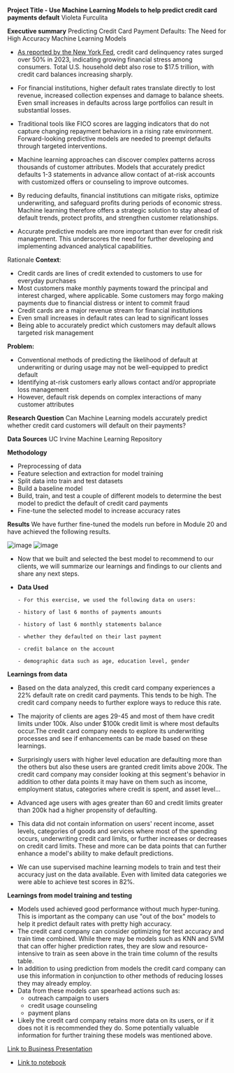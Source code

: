**Project Title - Use Machine Learning Models to help predict credit card payments default**
Violeta Furculita

**Executive summary**
Predicting Credit Card Payment Defaults: The Need for High Accuracy Machine Learning Models

- [As reported by the New York Fed](https://www.cnbc.com/2024/02/06/credit-card-delinquencies-surged-in-2023-indicating-financial-stress-new-york-fed-says.html#:~:text=Economy-,Credit%20card%20delinquencies%20surged%20in%202023%2C%20indicating%20'financial,stress%2C'%20New%20York%20Fed%20says&text=Credit%20card%20delinquencies%20surged%20more,New%20York%20Fed%20reported%20Tuesday), credit card delinquency rates surged over 50% in 2023, indicating growing financial stress among consumers. Total U.S. household debt also rose to $17.5 trillion, with credit card balances increasing sharply.

- For financial institutions, higher default rates translate directly to lost revenue, increased collection expenses and damage to balance sheets. Even small increases in defaults across large portfolios can result in substantial losses.

- Traditional tools like FICO scores are lagging indicators that do not capture changing repayment behaviors in a rising rate environment. Forward-looking predictive models are needed to preempt defaults through targeted interventions.

- Machine learning approaches can discover complex patterns across thousands of customer attributes. Models that accurately predict defaults 1-3 statements in advance allow contact of at-risk accounts with customized offers or counseling to improve outcomes.

- By reducing defaults, financial institutions can mitigate risks, optimize underwriting, and safeguard profits during periods of economic stress. Machine learning therefore offers a strategic solution to stay ahead of default trends, protect profits, and strengthen customer relationships.

- Accurate predictive models are more important than ever for credit risk management. This underscores the need for further developing and implementing advanced analytical capabilities.

Rationale
**Context**:

- Credit cards are lines of credit extended to customers to use for everyday purchases
- Most customers make monthly payments toward the principal and interest charged, where applicable. Some customers may forgo making payments due to financial distress or intent to commit fraud
- Credit cards are a major revenue stream for financial institutions
- Even small increases in default rates can lead to significant losses
- Being able to accurately predict which customers may default allows targeted risk management

**Problem:**

- Conventional methods of predicting the likelihood of default at underwriting or during usage may not be well-equipped to predict default
- Identifying at-risk customers early allows contact and/or appropriate loss management
- However, default risk depends on complex interactions of many customer attributes

**Research Question**
Can Machine Learning models accurately predict whether credit card customers will default on their payments?

**Data Sources**
UC Irvine Machine Learning Repository

**Methodology**
- Preprocessing of data
- Feature selection and extraction for model training
- Split data into train and test datasets
- Build a baseline model
- Build, train, and test a couple of different models to determine the best model to predict the default of credit card payments
- Fine-tune the selected model to increase accuracy rates

**Results**
We have further fine-tuned the models run before in Module 20 and have achieved the following results.

  ![image](https://github.com/violetafurculita/ML-AI-UC-Berkeley-Course/assets/147281922/e189c96f-d7de-48bd-8859-f8d680ac2978)
  ![image](https://github.com/violetafurculita/ML-AI-UC-Berkeley-Course/assets/147281922/92bbf941-bd0e-4da8-b9cd-74b6807dcd99)

- Now that we built and selected the best model to recommend to our clients, we will summarize our learnings and findings to our clients and share any next steps.
- **Data Used**

      - For this exercise, we used the following data on users:
      
      - history of last 6 months of payments amounts
      
      - history of last 6 monthly statements balance
      
      - whether they defaulted on their last payment
      
      - credit balance on the account
      
      - demographic data such as age, education level, gender

**Learnings from data**

  - Based on the data analyzed, this credit card company experiences a 22% default rate on credit card payments. This tends to be high. The credit card company needs to further explore ways to reduce this rate.
  
  - The majority of clients are ages 29-45 and most of them have credit limits under 100k. Also under $100k credit limit is where most defaults occur.The credit card company needs to explore its underwriting processes and see if enhancements can be made based on these learnings.
  
  - Surprisingly users with higher level education are defaulting more than the others but also these users are granted credit limits above 200k. The credit card company may consider looking at this segment's behavior in addition to other data points it may have on them such as income, employment status, categories where credit is spent, and asset level...
  
  - Advanced age users with ages greater than 60 and credit limits greater than 200k had a higher propensity of defaulting.
  
  - This data did not contain information on users' recent income, asset levels, categories of goods and services where most of the spending occurs, underwriting credit card limits, or further increases or decreases on credit card limits. These and more can be data points that can further enhance a model's ability to make default predictions.
  
  - We can use supervised machine learning models to train and test their accuracy just on the data available. Even with limited data categories we were able to achieve test scores in 82%.

**Learnings from model training and testing**

  - Models used achieved good performance without much hyper-tuning. This is important as the company can use "out of the box" models to help it predict default rates with pretty high accuracy.
  - The credit card company can consider optimizing for test accuracy and train time combined. While there may be models such as KNN and SVM that can offer higher prediction rates, they are slow and resource-intensive to train as seen above in the train time column of the results table.
  - In addition to using prediction from models the credit card company can use this information in conjunction to other methods of reducing losses they may already employ.
  - Data from these models can spearhead actions such as:
    - outreach campaign to users
    - credit usage counseling
    - payment plans
- Likely the credit card company retains more data on its users, or if it does not it is recommended they do. Some potentially valuable information for further training these models was mentioned above.

  
[Link to Business Presentation](https://github.com/violetafurculita/ML-AI-UC-Berkeley-Course/blob/main/Module%2024%20Capstone%20Project%20Final%20Report/Capstone%20presentation%20final.pdf)

- [Link to notebook](https://github.com/violetafurculita/ML-AI-UC-Berkeley-Course/blob/main/Module%2024%20Capstone%20Project%20Final%20Report/Capstone_Project_Credit_Card_Default_Payments.ipynb)

